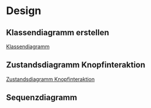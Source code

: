 # Design

## Klassendiagramm erstellen

[Klassendiagramm](./referenziert/Design/Klassendiagramm.png)

## Zustandsdiagramm Knopfinteraktion

[Zustandsdiagramm Knopfinteraktion](./referenziert/Design/Zustandsdiagramm_Knopfinteraktion.png)

## Sequenzdiagramm 

